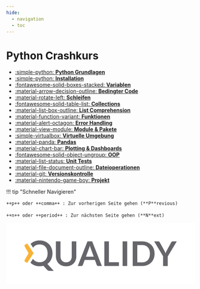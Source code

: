 ```yaml
---
hide:
  - navigation
  - toc
---
```


# Python Crashkurs

<div class="grid cards fancy" markdown>

- [:simple-python: **Python Grundlagen**](content/python_grundlagen/python_grundlagen.md)
- [:simple-python: **Installation**](content/installation/installation.md)
- [:fontawesome-solid-boxes-stacked: **Variablen**](content/variables/variablen.md)
- [:material-arrow-decision-outline: **Bedingter Code**](content/bedingter_code/bedingter_code.md)
- [:material-rotate-left: **Schleifen**](content/loops/loops.md)
- [:fontawesome-solid-table-list: **Collections**](content/collections/lists.md)
- [:material-list-box-outline: **List Comprehension**](content/list_comp/list_comp.md)
- [:material-function-variant: **Funktionen**](content/functions/functions.md)
- [:material-alert-octagon: **Error Handling**](content/try_except/try_except.md)
- [:material-view-module: **Module & Pakete**](content/packages/moduls.md)
- [:simple-virtualbox: **Virtuelle Umgebung**](content/_venv/_venv.md)
- [:material-panda: **Pandas**](content/pandas/pandas.md)
- [:material-chart-bar: **Plotting & Dashboards**](content/visualization/visualization.md)
- [:fontawesome-solid-object-ungroup: **OOP**](content/oop/oop.md)
- [:material-list-status: **Unit Tests**](content/unit_tests/unit_tests.md)
- [:material-file-document-outline: **Dateioperationen**](content/dateioperationen/dateioperationen.md)
- [:material-git: **Versionskontrolle**](content/git/git.md)
- [:material-nintendo-game-boy: **Projekt**](content/project/project.md)
<!-- - [:material-nintendo-game-boy: **Projekt**](content/project/tic_tac_toe.md)
- [:simple-rocketdotchat: **Umgang mit KI**](content/ki/umgang.md) -->

</div>

!!! tip "Schneller Navigieren"

    ++p++ oder ++comma++ : Zur vorherigen Seite gehen (**P**revious)

    ++n++ oder ++period++ : Zur nächsten Seite gehen (**N**ext)

![](assets/Logo_Qualidy_cmyk.svg)
